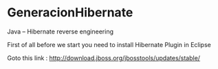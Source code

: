 # GeneracionHibernate
Java – Hibernate reverse engineering

First of all before we start you need to install Hibernate Plugin in Eclipse

Goto this link : http://download.jboss.org/jbosstools/updates/stable/
